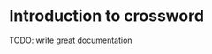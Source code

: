 # Introduction to crossword

TODO: write [great documentation](http://jacobian.org/writing/what-to-write/)
